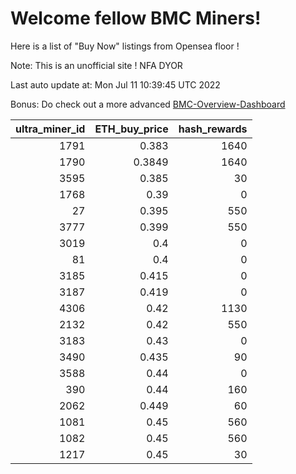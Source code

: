 # Welcome fellow BMC Miners!
Here is a list of "Buy Now" listings from Opensea floor !

Note: This is an unofficial site ! NFA DYOR

Last auto update at: Mon Jul 11 10:39:45 UTC 2022

Bonus: Do check out a more advanced [BMC-Overview-Dashboard](https://dune.com/defifunk/BMC-Overview-Dashboard)


|   ultra_miner_id |   ETH_buy_price |   hash_rewards |
|-----------------:|----------------:|---------------:|
|             1791 |          0.383  |           1640 |
|             1790 |          0.3849 |           1640 |
|             3595 |          0.385  |             30 |
|             1768 |          0.39   |              0 |
|               27 |          0.395  |            550 |
|             3777 |          0.399  |            550 |
|             3019 |          0.4    |              0 |
|               81 |          0.4    |              0 |
|             3185 |          0.415  |              0 |
|             3187 |          0.419  |              0 |
|             4306 |          0.42   |           1130 |
|             2132 |          0.42   |            550 |
|             3183 |          0.43   |              0 |
|             3490 |          0.435  |             90 |
|             3588 |          0.44   |              0 |
|              390 |          0.44   |            160 |
|             2062 |          0.449  |             60 |
|             1081 |          0.45   |            560 |
|             1082 |          0.45   |            560 |
|             1217 |          0.45   |             30 |